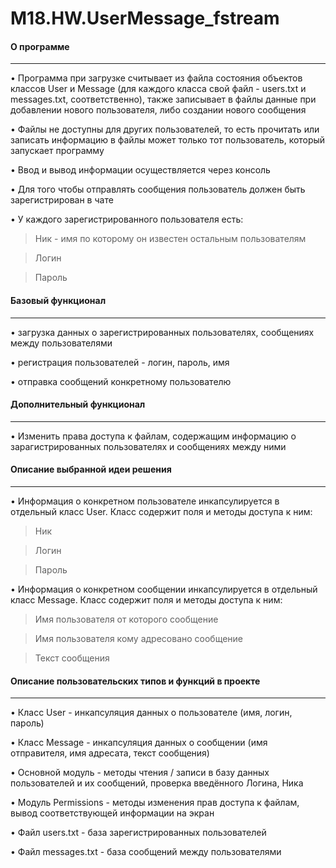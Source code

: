 # M18.HW.UserMessage_fstream
#### О программе
---
•	Программа при загрузке считывает из файла состояния объектов классов User и Message (для каждого класса свой файл - users.txt и messages.txt, соответственно), также записывает в файлы данные при добавлении нового пользователя, либо создании нового сообщения

•	Файлы не доступны для других пользователей, то есть прочитать или записать информацию в файлы может только тот пользователь, который запускает программу 

•	Ввод и вывод информации осуществляется через консоль

•	Для того чтобы отправлять сообщения пользователь должен быть зарегистрирован в чате

•	У каждого зарегистрированного пользователя есть:

  > Ник - имя по которому он известен остальным пользователям
    
  > Логин
    
  > Пароль
  

#### Базовый функционал
---
•	загрузка данных о зарегистрированных пользователях, сообщениях между пользователями

•	регистрация пользователей - логин, пароль, имя

•	отправка сообщений конкретному пользователю

#### Дополнительный функционал
---
•	Изменить права доступа к файлам, содержащим информацию о зарагистрированных пользователях и сообщениях между ними


#### Описание выбранной идеи решения
---   
•	Информация о конкретном пользователе инкапсулируется в отдельный класс User. Класс содержит поля и методы доступа к ним:
  > Ник
  
  > Логин
  
  > Пароль
    
•	Информация о конкретном сообщении инкапсулируется в отдельный класс Message. Класс содержит поля и методы доступа к ним:
  > Имя пользователя от которого сообщение
  
  > Имя пользователя кому адресовано сообщение
  
  > Текст сообщения


#### Описание пользовательских типов и функций в проекте
---
•	Класс User - инкапсуляция данных о пользователе (имя, логин, пароль)

•	Класс Message - инкапсуляция данных о сообщении (имя отправителя, имя адресата, текст сообщения)

•	Основной модуль - методы чтения / записи в базу данных пользователей и их сообщений, проверка введённого Логина, Ника

•	Модуль Permissions - методы изменения прав доступа к файлам, вывод соответствующей информации на экран

•	Файл users.txt - база зарегистрированных пользователей

•	Файл messages.txt - база сообщений между пользователями
